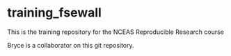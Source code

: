 # training_fsewall

This is the training repository for the NCEAS Reproducible Research course

Bryce is a collaborator on this git repository.